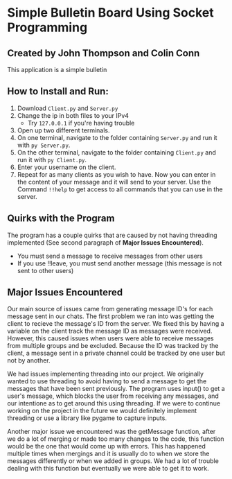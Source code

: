 # Simple Bulletin Board Using Socket Programming

## Created by John Thompson and Colin Conn

This application is a simple bulletin

## How to Install and Run:
1. Download `Client.py` and `Server.py`
2. Change the ip in both files to your IPv4
    - Try `127.0.0.1` if you're having trouble
3. Open up two different terminals.
4. On one terminal, navigate to the folder containing `Server.py` and run it with `py Server.py`.
5. On the other terminal, navigate to the folder containing `Client.py` and run it with `py Client.py`.
6. Enter your username on the client.
7. Repeat for as many clients as you wish to have.
Now you can enter in the content of your message and it will send to your server. Use the Command `!!help` to get access to all commands that you can use in the server.

## Quirks with the Program
The program has a couple quirks that are caused by not having threading implemented (See second paragraph of **Major Issues Encountered**).
- You must send a message to receive messages from other users
- If you use !!leave, you must send another message (this message is not sent to other users)


## Major Issues Encountered

Our main source of issues came from generating message ID's for each message sent in our chats. The first problem we ran into was getting the client to recieve the message's ID from the server. We fixed this by having a variable on the client track the message ID as messages were received. However, this caused issues when users were able to receive messages from multiple groups and be excluded. Because the ID was tracked by the client, a message sent in a private channel could be tracked by one user but not by another.

We had issues implementing threading into our project. We originally wanted to use threading to avoid having to send a message to get the messages that have been sent previously. The program uses input() to get a user's message, which blocks the user from receiving any messages, and our intentione as to get around this using threading. If we were to continue working on the project in the future we would definitely implement threading or use a library like pygame to capture inputs.

Another major issue we encountered was the getMessage function, after we do a lot of merging or made too many changes to the code, this function would be the one that would come up with errors. This has happened multiple times when mergings and it is usually do to when we store the messages differently or when we added in groups. We had a lot of trouble dealing with this function but eventually we were able to get it to work.
